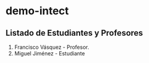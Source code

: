 # demo-intect

## Listado de Estudiantes y Profesores

1. Francisco Vásquez - Profesor.
4. Miguel Jiménez - Estudiante